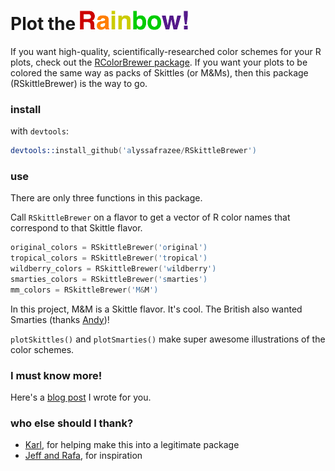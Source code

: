 Plot the ![Rainbow!](rainbow.png)
=================

If you want high-quality, scientifically-researched color schemes for your R plots, check out the [RColorBrewer package](https://cran.r-project.org/package=RColorBrewer). If you want your plots to be colored the same way as packs of Skittles (or M&Ms), then this package (RSkittleBrewer) is the way to go.

### install
with `devtools`:

```S
devtools::install_github('alyssafrazee/RSkittleBrewer')
```

### use
There are only three functions in this package. 

Call `RSkittleBrewer` on a flavor to get a vector of R color names that correspond to that Skittle flavor. 

```S
original_colors = RSkittleBrewer('original')
tropical_colors = RSkittleBrewer('tropical')
wildberry_colors = RSkittleBrewer('wildberry')
smarties_colors = RSkittleBrewer('smarties')
mm_colors = RSkittleBrewer('M&M')
```
In this project, M&M is a Skittle flavor. It's cool. The British also wanted Smarties (thanks [Andy](https://github.com/AndySouth))!

`plotSkittles()` and `plotSmarties()` make super awesome illustrations of the color schemes. 

### I must know more!
Here's a [blog post](http://alyssafrazee.com/RSkittleBrewer.html) I wrote for you. 

### who else should I thank?  
* [Karl](https://github.com/kbroman), for helping make this into a legitimate package
* [Jeff and Rafa](http://simplystatistics.org/), for inspiration
